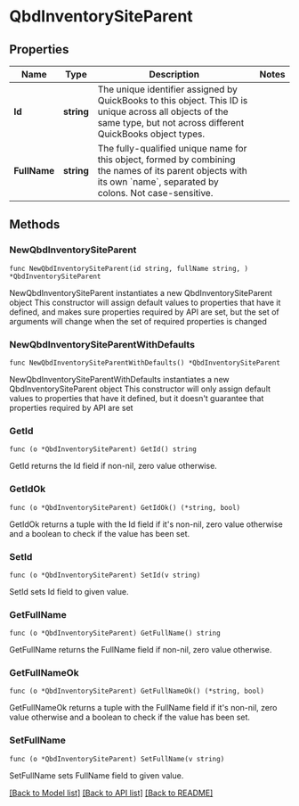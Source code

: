 # QbdInventorySiteParent

## Properties

Name | Type | Description | Notes
------------ | ------------- | ------------- | -------------
**Id** | **string** | The unique identifier assigned by QuickBooks to this object. This ID is unique across all objects of the same type, but not across different QuickBooks object types. | 
**FullName** | **string** | The fully-qualified unique name for this object, formed by combining the names of its parent objects with its own &#x60;name&#x60;, separated by colons. Not case-sensitive. | 

## Methods

### NewQbdInventorySiteParent

`func NewQbdInventorySiteParent(id string, fullName string, ) *QbdInventorySiteParent`

NewQbdInventorySiteParent instantiates a new QbdInventorySiteParent object
This constructor will assign default values to properties that have it defined,
and makes sure properties required by API are set, but the set of arguments
will change when the set of required properties is changed

### NewQbdInventorySiteParentWithDefaults

`func NewQbdInventorySiteParentWithDefaults() *QbdInventorySiteParent`

NewQbdInventorySiteParentWithDefaults instantiates a new QbdInventorySiteParent object
This constructor will only assign default values to properties that have it defined,
but it doesn't guarantee that properties required by API are set

### GetId

`func (o *QbdInventorySiteParent) GetId() string`

GetId returns the Id field if non-nil, zero value otherwise.

### GetIdOk

`func (o *QbdInventorySiteParent) GetIdOk() (*string, bool)`

GetIdOk returns a tuple with the Id field if it's non-nil, zero value otherwise
and a boolean to check if the value has been set.

### SetId

`func (o *QbdInventorySiteParent) SetId(v string)`

SetId sets Id field to given value.


### GetFullName

`func (o *QbdInventorySiteParent) GetFullName() string`

GetFullName returns the FullName field if non-nil, zero value otherwise.

### GetFullNameOk

`func (o *QbdInventorySiteParent) GetFullNameOk() (*string, bool)`

GetFullNameOk returns a tuple with the FullName field if it's non-nil, zero value otherwise
and a boolean to check if the value has been set.

### SetFullName

`func (o *QbdInventorySiteParent) SetFullName(v string)`

SetFullName sets FullName field to given value.



[[Back to Model list]](../README.md#documentation-for-models) [[Back to API list]](../README.md#documentation-for-api-endpoints) [[Back to README]](../README.md)


